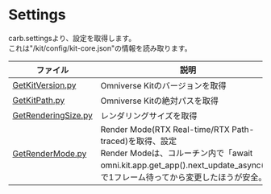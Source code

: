 # Settings

carb.settingsより、設定を取得します。     
これは"/kit/config/kit-core.json"の情報を読み取ります。     


|ファイル|説明|     
|---|---|     
|[GetKitVersion.py](./GetKitVersion.py)|Omniverse Kitのバージョンを取得|     
|[GetKitPath.py](./GetKitPath.py)|Omniverse Kitの絶対パスを取得|     
|[GetRenderingSize.py](./GetRenderingSize.py)|レンダリングサイズを取得|     
|[GetRenderMode.py](./GetRenderMode.py)|Render Mode(RTX Real-time/RTX Path-traced)を取得、設定<br>Render Modeは、コルーチン内で「await omni.kit.app.get_app().next_update_async()」で1フレーム待ってから変更したほうが安全。|     

